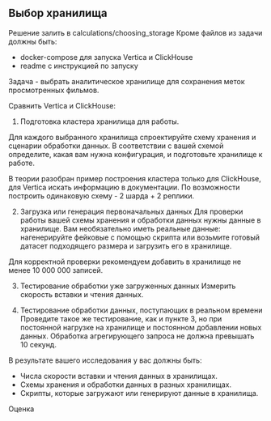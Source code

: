 ## Выбор хранилища

Решение залить в calculations/choosing_storage
Кроме файлов из задачи должны быть:
- docker-compose для запуска Vertica и ClickHouse
- readme с инструкцией по запуску

Задача - выбрать аналитическое хранилище для сохранения меток просмотренных фильмов.

Сравнить Vertica и ClickHouse:
1. Подготовка кластера хранилища для работы.

Для каждого выбранного хранилища спроектируйте схему хранения и сценарии обработки данных. В соответствии с вашей схемой определите, какая вам нужна конфигурация, и подготовьте хранилище к работе.

В теории разобран пример построения кластера только для ClickHouse, для Vertica искать информацию в документации. По возможности построить одинаковую схему - 2 шарда + 2 реплики.

2. Загрузка или генерация первоначальных данных
Для проверки работы вашей схемы хранения и обработки данных нужны данные в хранилище. Вам необязательно иметь реальные данные: нагенерируйте фейковые с помощью скрипта или возьмите готовый датасет подходящего размера и загрузить его в хранилище.

Для корректной проверки рекомендуем добавить в хранилище не менее 10 000 000 записей.

3. Тестирование обработки уже загруженных данных
Измерить скорость вставки и чтения данных.

4. Тестирование обработки данных, поступающих в реальном времени
Проведите такое же тестирование, как и пункте 3, но при постоянной нагрузке на хранилище и постоянном добавлении новых данных. Обработка агрегирующего запроса не должна превышать 10 секунд.

В результате вашего исследования у вас должны быть:
 - Числа скорости вставки и чтения данных в хранилищах.
 - Схемы хранения и обработки данных в разных хранилищах.
 - Скрипты, которые загружают или генерируют данные в хранилища.

Оценка